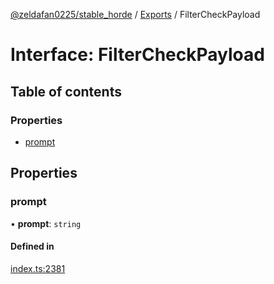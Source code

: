 [@zeldafan0225/stable_horde](../README.md) / [Exports](../modules.md) / FilterCheckPayload

# Interface: FilterCheckPayload

## Table of contents

### Properties

- [prompt](FilterCheckPayload.md#prompt)

## Properties

### prompt

• **prompt**: `string`

#### Defined in

[index.ts:2381](https://github.com/MrlolDev/stable_horde/blob/07c9e41/index.ts#L2381)
